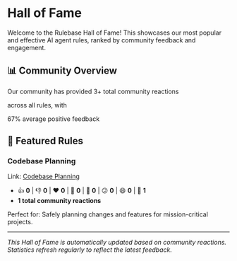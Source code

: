 # Hall of Fame

Welcome to the Rulebase Hall of Fame! This showcases our most popular and effective AI agent rules, ranked by community feedback and engagement.

## 📊 Community Overview

Our community has provided <!-- OVERALL_TOTAL_START -->
3+ total community reactions
<!-- OVERALL_TOTAL_END --> across all rules, with <!-- OVERALL_FEEDBACK_START -->
67% average positive feedback
<!-- OVERALL_FEEDBACK_END -->

## 🌟 Featured Rules

### Codebase Planning

Link: [Codebase Planning](rules/coding/codebase-planning/README.md)

<!-- RULE_STATS_START:coding/codebase-planning -->
- 👍 **0** | 👎 **0** | ❤️ **0** | 🚀 **0** | 👀 **0** | 😕 **0** | 😄 **0** | 🎉 **1**
- **1 total community reactions**
<!-- RULE_STATS_END:coding/codebase-planning -->

Perfect for: Safely planning changes and features for mission-critical projects.

---

*This Hall of Fame is automatically updated based on community reactions. Statistics refresh regularly to reflect the latest feedback.*